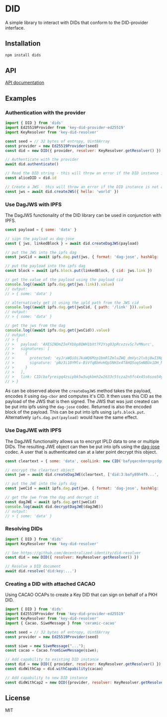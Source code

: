 # DID

A simple library to interact with DIDs that conform to the DID-provider interface.

## Installation

```sh
npm install dids
```

## API

[API documentation](https://ceramicnetwork.github.io/js-did/classes/did.html)

## Examples

### Authentication with the provider

```js
import { DID } from 'dids'
import Ed25519Provider from 'key-did-provider-ed25519'
import KeyResolver from 'key-did-resolver'

const seed = // 32 bytes of entropy, Uint8Array
const provider = new Ed25519Provider(seed)
const did = new DID({ provider, resolver: KeyResolver.getResolver() })

// Authenticate with the provider
await did.authenticate()

// Read the DID string - this will throw an error if the DID instance is not authenticated
const aliceDID = did.id

// Create a JWS - this will throw an error if the DID instance is not authenticated
const jws = await did.createJWS({ hello: 'world' })
```

### Use DagJWS with IPFS

The DagJWS functionality of the DID library can be used in conjunction with IPFS.

```js
const payload = { some: 'data' }

// sign the payload as dag-jose
const { jws, linkedBlock } = await did.createDagJWS(payload)

// put the JWS into the ipfs dag
const jwsCid = await ipfs.dag.put(jws, { format: 'dag-jose', hashAlg: 'sha2-256' })

// put the payload into the ipfs dag
const block = await ipfs.block.put(linkedBlock, { cid: jws.link })

// get the value of the payload using the payload cid
console.log((await ipfs.dag.get(jws.link)).value)
// output:
// > { some: 'data' }

// alternatively get it using the ipld path from the JWS cid
console.log((await ipfs.dag.get(jwsCid, { path: '/link' })).value)
// output:
// > { some: 'data' }

// get the jws from the dag
console.log((await ipfs.dag.get(jwsCid)).value)
// output:
// > {
// >   payload: 'AXESINDmZIeFXbbpBQWH1bXt7F2Ysg03pRcvzsvSc7vMNurc',
// >   signatures: [
// >     {
// >       protected: 'eyJraWQiOiJkaWQ6Mzp1bmRlZmluZWQ_dmVyc2lvbj0wI3NpZ25pbmciLCJhbGciOiJFUzI1NksifQ',
// >       signature: 'pNz3i10YMlv-BiVfqBbHvHQp5NH3x4TAHQ5oqSmNBUx1DH_MONa_VBZSP2o9r9epDdbRRBLQjrIeigdDWoXrBQ'
// >     }
// >   ],
// >   link: CID(bafyreigq4zsipbk5w3uqkbmh2w2633c5tcza2n5fc4x45s6soo54ynxk3q)
// > }
```

As can be observed above the `createDagJWS` method takes the payload, encodes it using `dag-cbor` and computes it's CID. It then uses this CID as the payload of the JWS that is then signed. The JWS that was just created can be put into ipfs using the `dag-jose` codec. Returned is also the encoded block of the payload. This can be put into ipfs using `ipfs.block.put`. Alternatively `ipfs.dag.put(payload)` would have the same effect.

### Use DagJWE with IPFS

The DagJWE functionality allows us to encrypt IPLD data to one or multiple DIDs. The resulting JWE object can then be put into ipfs using the [dag-jose](https://github.com/ceramicnetwork/js-dag-jose) codec. A user that is authenticated can at a later point decrypt this object.

```js
const cleartext = { some: 'data', coolLink: new CID('bafyqacnbmrqxgzdgdeaui') }

// encrypt the cleartext object
const jwe = await did.createDagJWE(cleartext, ['did:3:bafy89h4f9...', 'did:key:za234...'])

// put the JWE into the ipfs dag
const jweCid = await ipfs.dag.put(jwe, { format: 'dag-jose', hashAlg: 'sha2-256' })

// get the jwe from the dag and decrypt it
const dagJWE = await ipfs.dag.get(jweCid)
console.log(await did.decryptDagJWE(dagJWE))
// output:
// > { some: 'data' }
```

### Resolving DIDs

```js
import { DID } from 'dids'
import KeyResolver from 'key-did-resolver'

// See https://github.com/decentralized-identity/did-resolver
const did = new DID({ resolver: KeyResolver.getResolver() })

// Resolve a DID document
await did.resolve('did:key:...')
```

### Creating a DID with attached CACAO

Using CACAO OCAPs to create a Key DID that can sign on behalf of a PKH DID.

```js
import { DID } from 'dids'
import Ed25519Provider from 'key-did-provider-ed25519'
import KeyResolver from 'key-did-resolver'
import { Cacao, SiweMessage } from 'ceramic-cacao'

const seed = // 32 bytes of entropy, Uint8Array
const provider = new Ed25519Provider(seed)

const siwe = new SiweMessage("...");
const cacao = Cacao.fromSiweMessage(siwe);

// Add capability to existing DID instance
const did = new DID({ provider, resolver: KeyResolver.getResolver() })
const didWithCap = did.withCapability(cacao)

// Add capability to new DID instance
const didWithCap2 = new DID({provider, resolver: KeyResolver.getResolver(), capability: cacao})
```

## License

MIT
